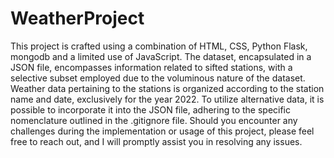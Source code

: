 # WeatherProject

This project is crafted using a combination of HTML, CSS, Python Flask, mongodb and a limited use of JavaScript. 
The dataset, encapsulated in a JSON file, encompasses information related to sifted stations, with a selective subset employed due to the voluminous nature of the dataset. 
Weather data pertaining to the stations is organized according to the station name and date, exclusively for the year 2022.
To utilize alternative data, it is possible to incorporate it into the JSON file, adhering to the specific nomenclature outlined in the .gitignore file.
Should you encounter any challenges during the implementation or usage of this project, please feel free to reach out, and I will promptly assist you in resolving any issues.
